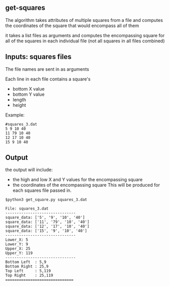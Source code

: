 ## get-squares

The algorithm takes attributes of multiple squares from a file and computes the coordinates of the square that would encompass all of them

it takes a list files as arguments and computes the encompassing square for all of the squares in each individual file (not all squares in all files combined)


## Inputs:  squares files
The file names are sent in as arguments

Each line in each file contains a square's
  - bottom X value
  - bottom Y value
  - length
  - height
  
Example:  
```
#squares_3.dat
5 9 10 40
11 79 10 40
12 17 10 40
15 9 10 40
```
  
## Output
the output will include:
  - the high and low X and Y values for the encompassing square
  - the coordinates of the encompassing square
This will be produced for each squares file passed in.

```
$python3 get_square.py squares_3.dat

File: squares_3.dat
-------------------------------
square_data: ['5', '9', '10', '40']
square_data: ['11', '79', '10', '40']
square_data: ['12', '17', '10', '40']
square_data: ['15', '9', '10', '40']
-------------------------------
Lower_X: 5
Lower_Y: 9
Upper_X: 25
Upper_Y: 119
-------------------------------
Bottom Left  : 5,9
Bottom Right : 25,9
Top Left     : 5,119
Top Right    : 25,119
==============================
```

